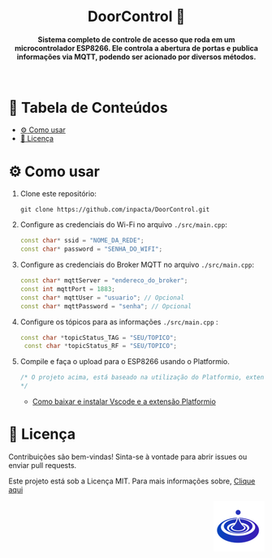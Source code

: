 <h1 align="center"> DoorControl 🚀 </h1>
<h4 align="center">
  Sistema completo de controle de acesso que roda em um microcontrolador ESP8266.
  Ele controla a abertura de portas e publica informações via MQTT, podendo ser acionado por diversos métodos.
</h4>
<br />

# :pushpin: Tabela de Conteúdos

- [:gear: Como usar](#gear-como-usar)
- [:page_facing_up: Licença](#page_facing_up-licença)

# :gear: Como usar

1. Clone este repositório:

   ```shell
   git clone https://github.com/inpacta/DoorControl.git
   ```

2. Configure as credenciais do Wi-Fi no arquivo `./src/main.cpp`:

   ```cpp
   const char* ssid = "NOME_DA_REDE";
   const char* password = "SENHA_DO_WIFI";
   ```

3. Configure as credenciais do Broker MQTT no arquivo `./src/main.cpp`:

   ```cpp
   const char* mqttServer = "endereco_do_broker";
   const int mqttPort = 1883;
   const char* mqttUser = "usuario"; // Opcional
   const char* mqttPassword = "senha"; // Opcional
   ```

4. Configure os tópicos para as informações `./src/main.cpp` :

   ```cpp
   const char *topicStatus_TAG = "SEU/TOPICO";
    const char *topicStatus_RF = "SEU/TOPICO";
   ```

5. Compile e faça o upload para o ESP8266 usando o Platformio.

    ```cpp
    /* O projeto acima, está baseado na utilização do Platformio, extensão do Visual Studio Code.
    */
    ```

    - [Como baixar e instalar Vscode e a extensão Platformio](https://www.youtube.com/watch?v=OZJ4niOrJ2k)
  
# :page_facing_up: Licença

Contribuições são bem-vindas! Sinta-se à vontade para abrir issues ou enviar pull requests.

Este projeto está sob a Licença MIT. Para mais informações sobre, <a href="/LICENSE">Clique aqui</a>

<img src="https://github.com/inpacta/.github/blob/main/profile/InPACTA-logo.png" alt="InPACTA Logo" width="100" align="right" />
